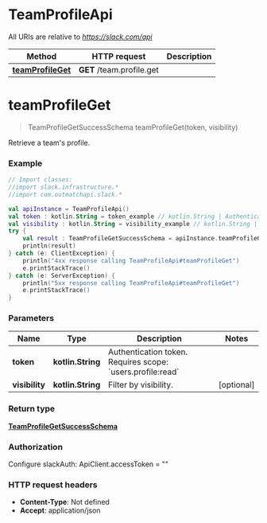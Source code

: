 # TeamProfileApi

All URIs are relative to *https://slack.com/api*

Method | HTTP request | Description
------------- | ------------- | -------------
[**teamProfileGet**](TeamProfileApi.md#teamProfileGet) | **GET** /team.profile.get | 


<a name="teamProfileGet"></a>
# **teamProfileGet**
> TeamProfileGetSuccessSchema teamProfileGet(token, visibility)



Retrieve a team&#39;s profile.

### Example
```kotlin
// Import classes:
//import slack.infrastructure.*
//import com.outmatchapi.slack.*

val apiInstance = TeamProfileApi()
val token : kotlin.String = token_example // kotlin.String | Authentication token. Requires scope: `users.profile:read`
val visibility : kotlin.String = visibility_example // kotlin.String | Filter by visibility.
try {
    val result : TeamProfileGetSuccessSchema = apiInstance.teamProfileGet(token, visibility)
    println(result)
} catch (e: ClientException) {
    println("4xx response calling TeamProfileApi#teamProfileGet")
    e.printStackTrace()
} catch (e: ServerException) {
    println("5xx response calling TeamProfileApi#teamProfileGet")
    e.printStackTrace()
}
```

### Parameters

Name | Type | Description  | Notes
------------- | ------------- | ------------- | -------------
 **token** | **kotlin.String**| Authentication token. Requires scope: &#x60;users.profile:read&#x60; |
 **visibility** | **kotlin.String**| Filter by visibility. | [optional]

### Return type

[**TeamProfileGetSuccessSchema**](TeamProfileGetSuccessSchema.md)

### Authorization


Configure slackAuth:
    ApiClient.accessToken = ""

### HTTP request headers

 - **Content-Type**: Not defined
 - **Accept**: application/json

